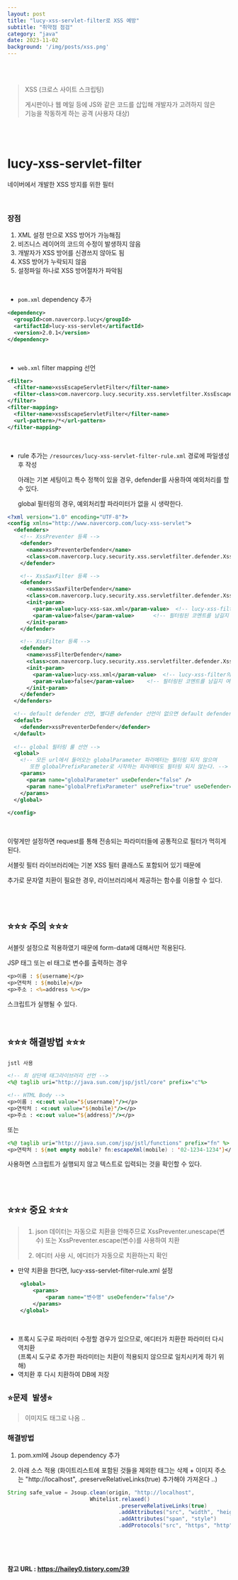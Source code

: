 ```yaml
---
layout: post
title: "lucy-xss-servlet-filter로 XSS 예방"
subtitle: "취약점 점검"
category: "java"
date: 2023-11-02
background: '/img/posts/xss.png'
---
```


<br>
<br>

> XSS (크로스 사이트 스크립팅)
>
>게시판이나 웹 메일 등에 JS와 같은 코드를 삽입해 개발자가 고려하지 않은 
><br>기능을 작동하게 하는 공격 (사용자 대상)

<br>
<br>

# lucy-xss-servlet-filter

네이버에서 개발한 XSS 방지를 위한 필터

<br>

### 장점

1. XML 설정 만으로 XSS 방어가 가능해짐
2. 비즈니스 레이어의 코드의 수정이 발생하지 않음
3. 개발자가 XSS 방어를 신경쓰지 않아도 됨
4. XSS 방어가 누락되지 않음
5. 설정파일 하나로 XSS 방어절차가 파악됨

<br>

- `pom.xml` dependency 추가

```xml
<dependency>
  <groupId>com.navercorp.lucy</groupId>
  <artifactId>lucy-xss-servlet</artifactId> 
  <version>2.0.1</version>
</dependency>
```

<br> 

- `web.xml` filter mapping 선언

```xml
<filter>
  <filter-name>xssEscapeServletFilter</filter-name>
  <filter-class>com.navercorp.lucy.security.xss.servletfilter.XssEscapeServletFilter</filter-class>
</filter>
<filter-mapping>
  <filter-name>xssEscapeServletFilter</filter-name>
  <url-pattern>/*</url-pattern>
</filter-mapping>
```

<br>

- rule 추가는 `/resources/lucy-xss-servlet-filter-rule.xml` 경로에 파일생성 후 작성

    아래는 기본 세팅이고 특수 정책이 있을 경우, defender를 사용하여 예외처리를 할 수 있다.

    global 필터링의 경우, 예외처리할 파라미터가 없을 시 생략한다.

```xml
<?xml version="1.0" encoding="UTF-8"?>
<config xmlns="http://www.navercorp.com/lucy-xss-servlet">
  <defenders>
    <!-- XssPreventer 등록 -->
    <defender>
      <name>xssPreventerDefender</name>
      <class>com.navercorp.lucy.security.xss.servletfilter.defender.XssPreventerDefender</class>
    </defender>

    <!-- XssSaxFilter 등록 -->
    <defender>
      <name>xssSaxFilterDefender</name>
      <class>com.navercorp.lucy.security.xss.servletfilter.defender.XssSaxFilterDefender</class>
      <init-param>
        <param-value>lucy-xss-sax.xml</param-value>  <!-- lucy-xss-filter의 sax용 설정파일 -->
        <param-value>false</param-value>      <!-- 필터링된 코멘트를 남길지 여부, 성능 효율상 false 추천 -->
      </init-param>
    </defender>

    <!-- XssFilter 등록 -->
    <defender>
      <name>xssFilterDefender</name>
      <class>com.navercorp.lucy.security.xss.servletfilter.defender.XssFilterDefender</class>
      <init-param>
        <param-value>lucy-xss.xml</param-value>  <!-- lucy-xss-filter의 dom용 설정파일 -->
        <param-value>false</param-value>    <!-- 필터링된 코멘트를 남길지 여부, 성능 효율상 false 추천 -->
      </init-param>
    </defender>
  </defenders>

  <!-- default defender 선언, 별다른 defender 선언이 없으면 default defender를 사용해 필터링 한다. -->
  <default>
    <defender>xssPreventerDefender</defender>
  </default>
  
  <!-- global 필터링 룰 선언 -->
  <global>
    <!-- 모든 url에서 들어오는 globalParameter 파라메터는 필터링 되지 않으며 
       또한 globalPrefixParameter로 시작하는 파라메터도 필터링 되지 않는다. -->
    <params>
      <param name="globalParameter" useDefender="false" />
      <param name="globalPrefixParameter" usePrefix="true" useDefender="false" />
    </params>
  </global>
  
</config>
```

<br> 

이렇게만 설정하면 request를 통해 전송되는 파라미터들에 공통적으로 필터가 먹히게 된다.

서블릿 필터 라이브러리에는 기본 XSS 필터 클래스도 포함되어 있기 때문에 

추가로 문자열 치환이 필요한 경우, 라이브러리에서 제공하는 함수를 이용할 수 있다. 

<br>
<br>

## ⭐⭐⭐ 주의 ⭐⭐⭐

서블릿 설정으로 적용하였기 때문에 form-data에 대해서만 적용된다.

JSP 태그 또는 el 태그로 변수를 출력하는 경우
```jsp
<p>이름 : ${username}</p>
<p>연락처 : ${mobile}</p>
<p>주소 : <%=address %></p>
```
스크립트가 실행될 수 있다.

<br>

## ⭐⭐⭐ 해결방법 ⭐⭐⭐ 

`jstl 사용`

```jsp
<!-- 최 상단에 태그라이브러리 선언 -->
<%@ taglib uri="http://java.sun.com/jsp/jstl/core" prefix="c"%>

<!-- HTML Body -->
<p>이름 : <c:out value="${username}"/></p>
<p>연락처 : <c:out value="${mobile}"/></p>
<p>주소 : <c:out value="${address}"/></p>
```

또는 

```jsp
<%@ taglib uri="http://java.sun.com/jsp/jstl/functions" prefix="fn" %>
<p>연락처 : ${not empty mobile? fn:escapeXml(mobile) : '02-1234-1234'}</p>
```

사용하면 스크립트가 실행되지 않고 텍스트로 입력되는 것을 확인할 수 있다.

<br>
<br>

## ⭐⭐⭐ 중요 ⭐⭐⭐ 

>1. json 데이터는 자동으로 치환을 안해주므로 XssPreventer.unescape(변수) 또는 XssPreventer.escape(변수)를 사용하여 치환
>
>2. 에디터 사용 시, 에디터가 자동으로 치환하는지 확인


- 만약 치환을 한다면, lucy-xss-servlet-filter-rule.xml 설정
```xml
    <global>
        <params>
            <param name="변수명" useDefender="false"/>
        </params>
    </global>
```

<br>

- 프록시 도구로 파라미터 수정할 경우가 있으므로, 에디터가 치환한 파라미터 다시 역치환 <br>
(프록시 도구로 추가한 파라미터는 치환이 적용되지 않으므로 일치시키게 하기 위해)
- 역치환 후 다시 치환하여 DB에 저장

## `⭐문제 발생⭐`

> 이미지도 태그로 나옴 ..

### 해결방법

1. pom.xml에 Jsoup dependency 추가

2. 아래 소스 적용 (화이트리스트에 포함된 것들을 제외한 태그는 삭제 + 이미지 주소는 "http://localhost", .preserveRelativeLinks(true) 추가해야 가져온다 ..)

```java
String safe_value = Jsoup.clean(origin, "http://localhost", 
                          Whitelist.relaxed()
                                   .preserveRelativeLinks(true)
                                   .addAttributes("src", "width", "height")
                                   .addAttributes("span", "style")
                                   .addProtocols("src", "https", "http"));
```

<br>
<br>
<br> 

**참고 URL : <https://hailey0.tistory.com/39>**
